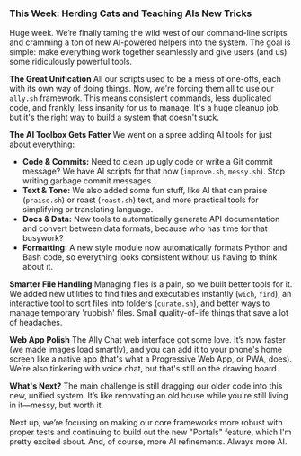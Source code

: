 ### This Week: Herding Cats and Teaching AIs New Tricks

Huge week. We’re finally taming the wild west of our command-line scripts and cramming a ton of new AI-powered helpers into the system. The goal is simple: make everything work together seamlessly and give users (and us) some ridiculously powerful tools.

**The Great Unification**
All our scripts used to be a mess of one-offs, each with its own way of doing things. Now, we're forcing them all to use our `ally.sh` framework. This means consistent commands, less duplicated code, and frankly, less insanity for us to manage. It's a huge cleanup job, but it's the right way to build a system that doesn't suck.

**The AI Toolbox Gets Fatter**
We went on a spree adding AI tools for just about everything:
*   **Code & Commits:** Need to clean up ugly code or write a Git commit message? We have AI scripts for that now (`improve.sh`, `messy.sh`). Stop writing garbage commit messages.
*   **Text & Tone:** We also added some fun stuff, like AI that can praise (`praise.sh`) or roast (`roast.sh`) text, and more practical tools for simplifying or translating language.
*   **Docs & Data:** New tools to automatically generate API documentation and convert between data formats, because who has time for that busywork?
*   **Formatting:** A new style module now automatically formats Python and Bash code, so everything looks consistent without us having to think about it.

**Smarter File Handling**
Managing files is a pain, so we built better tools for it. We added new utilities to find files and executables instantly (`wich`, `find`), an interactive tool to sort files into folders (`curate.sh`), and better ways to manage temporary 'rubbish' files. Small quality-of-life things that save a lot of headaches.

**Web App Polish**
The Ally Chat web interface got some love. It’s now faster (we made images load smartly), and you can add it to your phone's home screen like a native app (that's what a Progressive Web App, or PWA, does). We’re also tinkering with voice chat, but that's still on the drawing board.

**What's Next?**
The main challenge is still dragging our older code into this new, unified system. It’s like renovating an old house while you're still living in it—messy, but worth it.

Next up, we’re focusing on making our core frameworks more robust with proper tests and continuing to build out the new "Portals" feature, which I'm pretty excited about. And, of course, more AI refinements. Always more AI.
